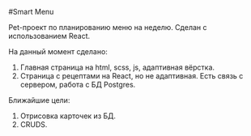 #Smart Menu

Pet-проект по планированию меню на неделю. Сделан с использованием React.

На данный момент сделано:
1. Главная страница на html, scss, js, адаптивная вёрстка.
2. Страница с рецептами на React, но не адаптивная. Есть связь с сервером, работа с БД Postgres.

Ближайшие цели:
1. Отрисовка карточек из БД.
2. CRUDS.
